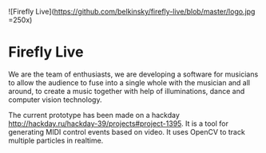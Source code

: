 ![Firefly Live](https://github.com/belkinsky/firefly-live/blob/master/logo.jpg =250x)

# Firefly Live
We are the team of enthusiasts, we are developing a software for musicians to allow the audience to fuse into
a single whole with the musician and all around,  to create a music together with help of illuminations,
dance and computer vision technology.

The current prototype has been made on a hackday http://hackday.ru/hackday-39/projects#project-1395.
It is a tool for generating MIDI control events based on video. It uses OpenCV to track multiple particles in realtime.
